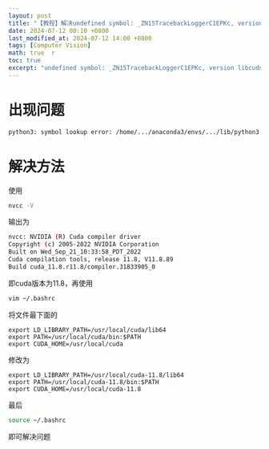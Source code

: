 ```yaml
---
layout: post  
title: "【教程】解决undefined symbol: _ZN15TracebackLoggerC1EPKc, version libcudnn_ops_infer.so.8的方法"  
date: 2024-07-12 00:10 +0800  
last_modified_at: 2024-07-12 14:00 +0800  
tags: [Computer Vision]  
math: true  r
toc: true  
excerpt: "undefined symbol: _ZN15TracebackLoggerC1EPKc, version libcudnn_ops_infer.so.8的解决方法"
---
```

# 出现问题

```bash
python3: symbol lookup error: /home/.../anaconda3/envs/.../lib/python3.8/site-packages/torch/lib/../../nvidia/cudnn/lib/libcudnn_cnn_infer.so.8: undefined symbol: _ZN15TracebackLoggerC1EPKc, version libcudnn_ops_infer.so.8
```

# 解决方法

使用

```bash
nvcc -V
```

输出为

```bash
nvcc: NVIDIA (R) Cuda compiler driver
Copyright (c) 2005-2022 NVIDIA Corporation
Built on Wed_Sep_21_10:33:58_PDT_2022
Cuda compilation tools, release 11.8, V11.8.89
Build cuda_11.8.r11.8/compiler.31833905_0
```

即cuda版本为11.8，再使用

```bash
vim ~/.bashrc
```

将文件最下面的

```vim
export LD_LIBRARY_PATH=/usr/local/cuda/lib64
export PATH=/usr/local/cuda/bin:$PATH
export CUDA_HOME=/usr/local/cuda
```

修改为

```vim
export LD_LIBRARY_PATH=/usr/local/cuda-11.8/lib64
export PATH=/usr/local/cuda-11.8/bin:$PATH
export CUDA_HOME=/usr/local/cuda-11.8
```

最后

```bash
source ~/.bashrc
```

即可解决问题
